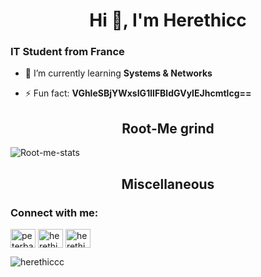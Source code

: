 <h1 align="center">Hi 👋, I'm Herethicc</h1>
<h3>IT Student from France</h3>  
  
- 🌱 I’m currently learning **Systems & Networks**

- ⚡ Fun fact: **VGhleSBjYWxsIG1lIFBldGVyIEJhcmtlcg==**

<h2 align="center">Root-Me grind</h2>  
  
![Root-me-stats](https://root-me-diff.vercel.app/rm-gh?nickname=Herethicc&gstats=show&style=midnight)  

<h2 align="center">Miscellaneous</h2>  

<h3 align="left">Connect with me:</h3>
<p align="left">
<a href="https://twitter.com/peterbarker69" target="blank"><img align="center" src="https://raw.githubusercontent.com/rahuldkjain/github-profile-readme-generator/master/src/images/icons/Social/twitter.svg" alt="peterbarker69" height="30" width="40" /></a>
<a href="https://instagram.com/herethicc" target="blank"><img align="center" src="https://raw.githubusercontent.com/rahuldkjain/github-profile-readme-generator/master/src/images/icons/Social/instagram.svg" alt="herethicc" height="30" width="40" /></a>
<a href="https://www.leetcode.com/herethicc" target="blank"><img align="center" src="https://raw.githubusercontent.com/rahuldkjain/github-profile-readme-generator/master/src/images/icons/Social/leet-code.svg" alt="herethicc" height="30" width="40" /></a>
</p>

<p align="left"> <img src="https://komarev.com/ghpvc/?username=herethiccc&label=Profile%20views&color=000000&style=flat" alt="herethiccc" /> </p
